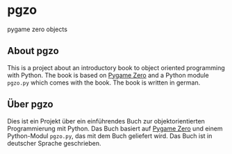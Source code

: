 # pgzo
pygame zero objects

## About pgzo

This is a project about an introductory book to object oriented programming with Python. The book is based on [Pygame Zero](https://pygame-zero.readthedocs.io) and a Python module `pgzo.py` which comes with the book. The book is written in german.

## Über pgzo

Dies ist ein Projekt über ein einführendes Buch zur objektorientierten Programmierung mit Python. Das Buch basiert auf [Pygame Zero](https://pygame-zero.readthedocs.io) und einem Python-Modul `pgzo.py`, das mit dem Buch geliefert wird. Das Buch ist in deutscher Sprache geschrieben.
